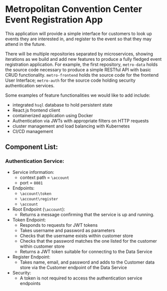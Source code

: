 # Metropolitan Convention Center Event Registration App

This application will provide a simple interface for customers to look up events they are interested in, 
and register to the event so that they may attend in the future.

There will be multiple repositories separated by microservices, 
showing iterations as we build and add new features to produce a fully fledged event registration application.
For example, the first repository, `metro-data` holds the source code necessary to produce a simple RESTful API with basic CRUD functionality.
`metro-frontend` holds the source code for the frontend User Interface; `metro-auth` for the source code holding security authentication services.

Some examples of feature functionalities we would like to add include: 
- integrated `hsql` database to hold persistent state
- React.js frontend client
- containerized application using Docker
- Authentication via JWTs with appropriate filters on HTTP requests
- cluster management and load balancing with Kubernetes
- CI/CD management

## Component List:
### Authentication Service: 
  - Service information: 
    - context path = `\account`
    - port = `8081`
  - Endpoints:
    - `\account\token`
    - `\account\register`
    - `\account`
  - Root Endpoint (`\account`):
    - Returns a message confirming that the service is up and running.
  - Token Endpoint:
    - Responds to requests for JWT tokens
    - Takes username and password as parameters
    - Checks that the username exists within customer store
    - Checks that the password matches the one listed for the customer within customer store
    - Returns a JWT token suitable for connecting to the Data Service
  - Register Endpoint:
    - Takes name, email, and password and adds to the Customer data store via the Customer endpoint of the Data Service
  - Security: 
    - A token is not required to access the authentication service endpoints
    

